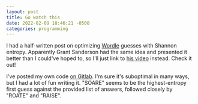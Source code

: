 ```yaml
---
layout: post
title: Go watch this
date: 2022-02-09 10:46:21 -0500
categories: programming
---
```


I had a half-written post on optimizing [Wordle](https://www.powerlanguage.co.uk/wordle/) guesses
with Shannon entropy. Apparently Grant Sanderson had the same idea and presented it better than I
could've hoped to, so I'll just link to [his
video](https://www.youtube.com/watch?v=v68zYyaEmEA) instead. Check it out!

I've posted my own code [on Gitlab](https://gitlab.com/matt2718/wordler). I'm sure it's suboptimal
in many ways, but I had a lot of fun writing it. "SOARE" seems to be the highest-entropy first guess
against the provided list of answers, followed closely by "ROATE" and "RAISE".
